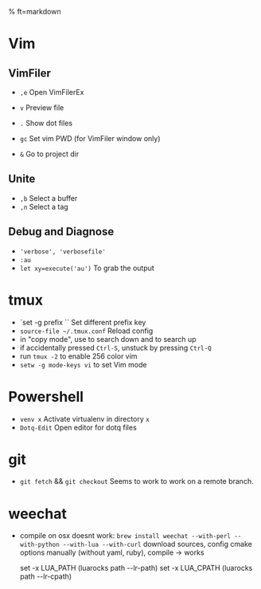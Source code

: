 % ft=markdown

# Vim

## VimFiler

- `,e`  Open VimFilerEx
- `v`  Preview file
- `.`  Show dot files

- `gc`  Set vim PWD (for VimFiler window only)
- `&`  Go to project dir

## Unite

- `,b`  Select a buffer
- `,n`  Select a tag

## Debug and Diagnose

- `'verbose', 'verbosefile'`
- `:au`
- `let xy=execute('au')`  To grab the output

# tmux

- `set -g prefix ``   Set different prefix key
- `source-file ~/.tmux.conf`  Reload config
- in "copy mode", use <Ctrl-S> to search down and <Ctrl-R> to search up
- if accidentally pressed `Ctrl-S`, unstuck by pressing `Ctrl-Q`
- run `tmux -2` to enable 256 color vim
- `setw -g mode-keys vi` to set Vim mode

# Powershell

- `venv x`  Activate virtualenv in directory `x`
- `Dotq-Edit`  Open editor for dotq files


# git

- `git fetch` && `git checkout`    Seems to work to work on a remote branch.

# weechat

- compile on osx
	doesnt work: `brew install weechat --with-perl --with-python --with-lua --with-curl`
	download sources, config cmake options manually (without yaml, ruby), compile -> works

	set -x LUA_PATH (luarocks path --lr-path)
	set -x LUA_CPATH (luarocks path --lr-cpath)

